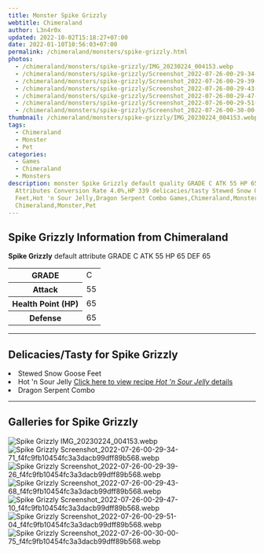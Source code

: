 ```yaml
---
title: Monster Spike Grizzly
webtitle: Chimeraland
author: L3n4r0x
updated: 2022-10-02T15:18:27+07:00
date: 2022-01-10T10:56:03+07:00
permalink: /chimeraland/monsters/spike-grizzly.html
photos:
  - /chimeraland/monsters/spike-grizzly/IMG_20230224_004153.webp
  - /chimeraland/monsters/spike-grizzly/Screenshot_2022-07-26-00-29-34-71_f4fc9fb10454fc3a3dacb99dff89b568.webp
  - /chimeraland/monsters/spike-grizzly/Screenshot_2022-07-26-00-29-39-26_f4fc9fb10454fc3a3dacb99dff89b568.webp
  - /chimeraland/monsters/spike-grizzly/Screenshot_2022-07-26-00-29-43-68_f4fc9fb10454fc3a3dacb99dff89b568.webp
  - /chimeraland/monsters/spike-grizzly/Screenshot_2022-07-26-00-29-47-10_f4fc9fb10454fc3a3dacb99dff89b568.webp
  - /chimeraland/monsters/spike-grizzly/Screenshot_2022-07-26-00-29-51-04_f4fc9fb10454fc3a3dacb99dff89b568.webp
  - /chimeraland/monsters/spike-grizzly/Screenshot_2022-07-26-00-30-00-75_f4fc9fb10454fc3a3dacb99dff89b568.webp
thumbnail: /chimeraland/monsters/spike-grizzly/IMG_20230224_004153.webp
tags:
  - Chimeraland
  - Monster
  - Pet
categories:
  - Games
  - Chimeraland
  - Monsters
description: monster Spike Grizzly default quality GRADE C ATK 55 HP 65 DEF 65
  Attributes Conversion Rate 4.0%,HP 339 delicacies/tasty Stewed Snow Goose
  Feet,Hot 'n Sour Jelly,Dragon Serpent Combo Games,Chimeraland,Monsters
  Chimeraland,Monster,Pet
---
```


<section id="bootstrap-wrapper"><link rel="stylesheet" href="https://rawcdn.githack.com/dimaslanjaka/Web-Manajemen/0c3b5aa1813bd4abcd2c11bf3e37928b15c28664/css/bootstrap-5-3-0-alpha3-wrapper.css"/><h2>Spike Grizzly Information from Chimeraland</h2><p><b>Spike Grizzly</b> default attribute GRADE C ATK 55 HP 65 DEF 65<table><tr><th>GRADE</th><td>C</td></tr><tr><th>Attack</th><td>55</td></tr><tr><th>Health Point (HP)</th><td>65</td></tr><tr><th>Defense</th><td>65</td></tr></table></p><hr/><h2>Delicacies/Tasty for Spike Grizzly</h2><li class="d-flex justify-content-between">Stewed Snow Goose Feet </li><li class="d-flex justify-content-between">Hot &#x27;n Sour Jelly <a href="/chimeraland/recipes/hot-n-sour-jelly.html">Click here to view recipe <i>Hot &#x27;n Sour Jelly</i> details</a></li><li class="d-flex justify-content-between">Dragon Serpent Combo </li><hr/><div id="gallery"><h2>Galleries for Spike Grizzly</h2><div class="row"><div class="col-lg-6 col-12"><img src="/chimeraland/monsters/spike-grizzly/IMG_20230224_004153.webp" alt="Spike Grizzly IMG_20230224_004153.webp"/></div><div class="col-lg-6 col-12"><img src="/chimeraland/monsters/spike-grizzly/Screenshot_2022-07-26-00-29-34-71_f4fc9fb10454fc3a3dacb99dff89b568.webp" alt="Spike Grizzly Screenshot_2022-07-26-00-29-34-71_f4fc9fb10454fc3a3dacb99dff89b568.webp"/></div><div class="col-lg-6 col-12"><img src="/chimeraland/monsters/spike-grizzly/Screenshot_2022-07-26-00-29-39-26_f4fc9fb10454fc3a3dacb99dff89b568.webp" alt="Spike Grizzly Screenshot_2022-07-26-00-29-39-26_f4fc9fb10454fc3a3dacb99dff89b568.webp"/></div><div class="col-lg-6 col-12"><img src="/chimeraland/monsters/spike-grizzly/Screenshot_2022-07-26-00-29-43-68_f4fc9fb10454fc3a3dacb99dff89b568.webp" alt="Spike Grizzly Screenshot_2022-07-26-00-29-43-68_f4fc9fb10454fc3a3dacb99dff89b568.webp"/></div><div class="col-lg-6 col-12"><img src="/chimeraland/monsters/spike-grizzly/Screenshot_2022-07-26-00-29-47-10_f4fc9fb10454fc3a3dacb99dff89b568.webp" alt="Spike Grizzly Screenshot_2022-07-26-00-29-47-10_f4fc9fb10454fc3a3dacb99dff89b568.webp"/></div><div class="col-lg-6 col-12"><img src="/chimeraland/monsters/spike-grizzly/Screenshot_2022-07-26-00-29-51-04_f4fc9fb10454fc3a3dacb99dff89b568.webp" alt="Spike Grizzly Screenshot_2022-07-26-00-29-51-04_f4fc9fb10454fc3a3dacb99dff89b568.webp"/></div><div class="col-lg-6 col-12"><img src="/chimeraland/monsters/spike-grizzly/Screenshot_2022-07-26-00-30-00-75_f4fc9fb10454fc3a3dacb99dff89b568.webp" alt="Spike Grizzly Screenshot_2022-07-26-00-30-00-75_f4fc9fb10454fc3a3dacb99dff89b568.webp"/></div></div></div></section>